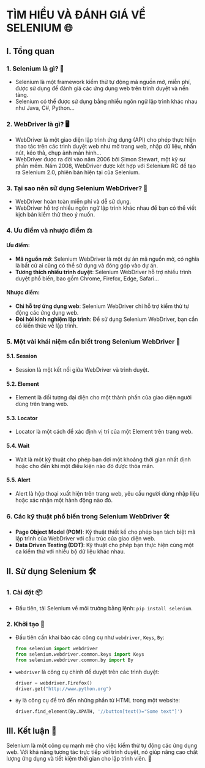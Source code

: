 # TÌM HIỂU VÀ ĐÁNH GIÁ VỀ SELENIUM 🌐

## I. Tổng quan

### 1. Selenium là gì? 🧪
- Selenium là một framework kiểm thử tự động mã nguồn mở, miễn phí, được sử dụng để đánh giá các ứng dụng web trên trình duyệt và nền tảng.
- Selenium có thể được sử dụng bằng nhiều ngôn ngữ lập trình khác nhau như Java, C#, Python...

### 2. WebDriver là gì? 🖥️
- WebDriver là một giao diện lập trình ứng dụng (API) cho phép thực hiện thao tác trên các trình duyệt web như mở trang web, nhập dữ liệu, nhấn nút, kéo thả, chụp ảnh màn hình...
- WebDriver được ra đời vào năm 2006 bởi Simon Stewart, một kỹ sư phần mềm. Năm 2008, WebDriver được kết hợp với Selenium RC để tạo ra Selenium 2.0, phiên bản hiện tại của Selenium.

### 3. Tại sao nên sử dụng Selenium WebDriver? 🚀
- WebDriver hoàn toàn miễn phí và dễ sử dụng.
- WebDriver hỗ trợ nhiều ngôn ngữ lập trình khác nhau để bạn có thể viết kịch bản kiểm thử theo ý muốn.

### 4. Ưu điểm và nhược điểm ⚖️

#### Ưu điểm:
- **Mã nguồn mở**: Selenium WebDriver là một dự án mã nguồn mở, có nghĩa là bất cứ ai cũng có thể sử dụng và đóng góp vào dự án.
- **Tương thích nhiều trình duyệt**: Selenium WebDriver hỗ trợ nhiều trình duyệt phổ biến, bao gồm Chrome, Firefox, Edge, Safari...

#### Nhược điểm:
- **Chỉ hỗ trợ ứng dụng web**: Selenium WebDriver chỉ hỗ trợ kiểm thử tự động các ứng dụng web.
- **Đòi hỏi kinh nghiệm lập trình**: Để sử dụng Selenium WebDriver, bạn cần có kiến thức về lập trình.

### 5. Một vài khái niệm cần biết trong Selenium WebDriver 📖

#### 5.1. Session
- Session là một kết nối giữa WebDriver và trình duyệt.

#### 5.2. Element
- Element là đối tượng đại diện cho một thành phần của giao diện người dùng trên trang web.

#### 5.3. Locator
- Locator là một cách để xác định vị trí của một Element trên trang web.

#### 5.4. Wait
- Wait là một kỹ thuật cho phép bạn đợi một khoảng thời gian nhất định hoặc cho đến khi một điều kiện nào đó được thỏa mãn.

#### 5.5. Alert
- Alert là hộp thoại xuất hiện trên trang web, yêu cầu người dùng nhập liệu hoặc xác nhận một hành động nào đó.

### 6. Các kỹ thuật phổ biến trong Selenium WebDriver 🛠️
- **Page Object Model (POM)**: Kỹ thuật thiết kế cho phép bạn tách biệt mã lập trình của WebDriver với cấu trúc của giao diện web.
- **Data Driven Testing (DDT)**: Kỹ thuật cho phép bạn thực hiện cùng một ca kiểm thử với nhiều bộ dữ liệu khác nhau.

## II. Sử dụng Selenium 🛠️

### 1. Cài đặt 📦
- Đầu tiên, tải Selenium về môi trường bằng lệnh: `pip install selenium`.

### 2. Khởi tạo 🚀
- Đầu tiên cần khai báo các công cụ như `webdriver`, `Keys`, `By`:
  ```python
  from selenium import webdriver
  from selenium.webdriver.common.keys import Keys
  from selenium.webdriver.common.by import By
  ```

- `webdriver` là công cụ chính để duyệt trên các trình duyệt:
  ```python
  driver = webdriver.Firefox()
  driver.get("http://www.python.org")
  ```

- `By` là công cụ để trỏ đến những phần tử HTML trong một website:
  ```python
  driver.find_element(By.XPATH, '//button[text()="Some text"]')
  ```

## III. Kết luận 📝
Selenium là một công cụ mạnh mẽ cho việc kiểm thử tự động các ứng dụng web. Với khả năng tương tác trực tiếp với trình duyệt, nó giúp nâng cao chất lượng ứng dụng và tiết kiệm thời gian cho lập trình viên. 🌟